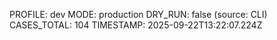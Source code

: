PROFILE: dev
MODE: production
DRY_RUN: false (source: CLI)
CASES_TOTAL: 104
TIMESTAMP: 2025-09-22T13:22:07.224Z
